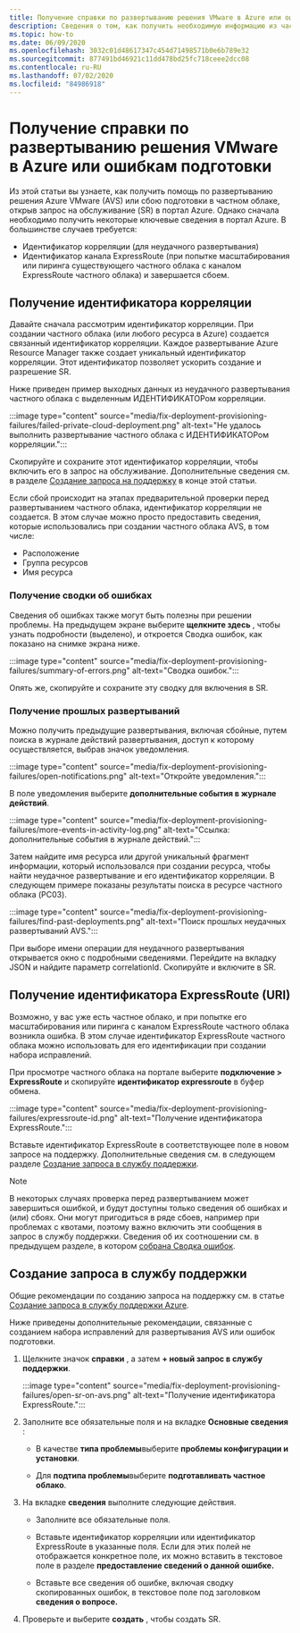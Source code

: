 ```yaml
---
title: Получение справки по развертыванию решения VMware в Azure или ошибкам подготовки
description: Сведения о том, как получить необходимую информацию из частного облака решения Azure VMware (AVS), чтобы отправить запрос на обслуживание для развертывания AVS или ошибок подготовки.
ms.topic: how-to
ms.date: 06/09/2020
ms.openlocfilehash: 3032c01d48617347c454d71498571b0e6b789e32
ms.sourcegitcommit: 877491bd46921c11dd478bd25fc718ceee2dcc08
ms.contentlocale: ru-RU
ms.lasthandoff: 07/02/2020
ms.locfileid: "84986918"
---
```

# <a name="get-help-with-azure-vmware-solution-deployment-or-provisioning-failures"></a>Получение справки по развертыванию решения VMware в Azure или ошибкам подготовки

Из этой статьи вы узнаете, как получить помощь по развертыванию решения Azure VMware (AVS) или сбою подготовки в частном облаке, открыв запрос на обслуживание (SR) в портал Azure. Однако сначала необходимо получить некоторые ключевые сведения в портал Azure. В большинстве случаев требуется:

- Идентификатор корреляции (для неудачного развертывания)
- Идентификатор канала ExpressRoute (при попытке масштабирования или пиринга существующего частного облака с каналом ExpressRoute частного облака) и завершается сбоем.

## <a name="collect-the-correlation-id"></a>Получение идентификатора корреляции
 
Давайте сначала рассмотрим идентификатор корреляции. При создании частного облака (или любого ресурса в Azure) создается связанный идентификатор корреляции. Каждое развертывание Azure Resource Manager также создает уникальный идентификатор корреляции. Этот идентификатор позволяет ускорить создание и разрешение SR. 
 
Ниже приведен пример выходных данных из неудачного развертывания частного облака с выделенным ИДЕНТИФИКАТОРом корреляции.

:::image type="content" source="media/fix-deployment-provisioning-failures/failed-private-cloud-deployment.png" alt-text="Не удалось выполнить развертывание частного облака с ИДЕНТИФИКАТОРом корреляции.":::

Скопируйте и сохраните этот идентификатор корреляции, чтобы включить его в запрос на обслуживание. Дополнительные сведения см. в разделе [Создание запроса на поддержку](#create-your-support-request) в конце этой статьи.

Если сбой происходит на этапах предварительной проверки перед развертыванием частного облака, идентификатор корреляции не создается. В этом случае можно просто предоставить сведения, которые использовались при создании частного облака AVS, в том числе:

- Расположение
- Группа ресурсов
- Имя ресурса
 
### <a name="collect-a-summary-of-errors"></a>Получение сводки об ошибках

Сведения об ошибках также могут быть полезны при решении проблемы. На предыдущем экране выберите **щелкните здесь** , чтобы узнать подробности (выделено), и откроется Сводка ошибок, как показано на снимке экрана ниже.
 
 :::image type="content" source="media/fix-deployment-provisioning-failures/summary-of-errors.png" alt-text="Сводка ошибок.":::

Опять же, скопируйте и сохраните эту сводку для включения в SR.
 
### <a name="retrieve-past-deployments"></a>Получение прошлых развертываний

Можно получить предыдущие развертывания, включая сбойные, путем поиска в журнале действий развертывания, доступ к которому осуществляется, выбрав значок уведомления.

:::image type="content" source="media/fix-deployment-provisioning-failures/open-notifications.png" alt-text="Откройте уведомления.":::

В поле уведомления выберите **дополнительные события в журнале действий**.

:::image type="content" source="media/fix-deployment-provisioning-failures/more-events-in-activity-log.png" alt-text="Ссылка: дополнительные события в журнале действий.":::

Затем найдите имя ресурса или другой уникальный фрагмент информации, который использовался при создании ресурса, чтобы найти неудачное развертывание и его идентификатор корреляции. В следующем примере показаны результаты поиска в ресурсе частного облака (PC03).
 
:::image type="content" source="media/fix-deployment-provisioning-failures/find-past-deployments.png" alt-text="Поиск прошлых неудачных развертываний AVS.":::
 
При выборе имени операции для неудачного развертывания открывается окно с подробными сведениями. Перейдите на вкладку JSON и найдите параметр correlationId. Скопируйте и включите в SR. 
 
## <a name="collect-the-expressroute-id-uri"></a>Получение идентификатора ExpressRoute (URI)
 
Возможно, у вас уже есть частное облако, и при попытке его масштабирования или пиринга с каналом ExpressRoute частного облака возникла ошибка. В этом случае идентификатор ExpressRoute частного облака можно использовать для его идентификации при создании набора исправлений.

При просмотре частного облака на портале выберите **подключение > ExpressRoute** и скопируйте **идентификатор expressroute** в буфер обмена.
 
:::image type="content" source="media/fix-deployment-provisioning-failures/expressroute-id.png" alt-text="Получение идентификатора ExpressRoute."::: 
 
Вставьте идентификатор ExpressRoute в соответствующее поле в новом запросе на поддержку. Дополнительные сведения см. в следующем разделе [Создание запроса в службу поддержки](#create-your-support-request).
 
> [!NOTE]
> В некоторых случаях проверка перед развертыванием может завершиться ошибкой, и будут доступны только сведения об ошибках и (или) сбоях. Они могут пригодиться в ряде сбоев, например при проблемах с квотами, поэтому важно включить эти сообщения в запрос в службу поддержки. Сведения об их соотношении см. в предыдущем разделе, в котором [собрана Сводка ошибок](#collect-a-summary-of-errors).

## <a name="create-your-support-request"></a>Создание запроса в службу поддержки

Общие рекомендации по созданию запроса на поддержку см. в статье [Создание запроса в службу поддержки Azure](https://docs.microsoft.com/azure/azure-portal/supportability/how-to-create-azure-support-request). 

Ниже приведены дополнительные рекомендации, связанные с созданием набора исправлений для развертывания AVS или ошибок подготовки.

1. Щелкните значок **справки** , а затем **+ новый запрос в службу поддержки**.

    :::image type="content" source="media/fix-deployment-provisioning-failures/open-sr-on-avs.png" alt-text="Получение идентификатора ExpressRoute.":::

2. Заполните все обязательные поля и на вкладке **Основные сведения** :

    - В качестве **типа проблемы**выберите **проблемы конфигурации и установки**.

    - Для **подтипа проблемы**выберите **подготавливать частное облако**.

3. На вкладке **сведения** выполните следующие действия.

    - Заполните все обязательные поля.

    - Вставьте идентификатор корреляции или идентификатор ExpressRoute в указанные поля. Если для этих полей не отображается конкретное поле, их можно вставить в текстовое поле в разделе **предоставление сведений о данной ошибке.**

    - Вставьте все сведения об ошибке, включая сводку скопированных ошибок, в текстовое поле под заголовком **сведения о вопросе.**

4. Проверьте и выберите **создать** , чтобы создать SR.
